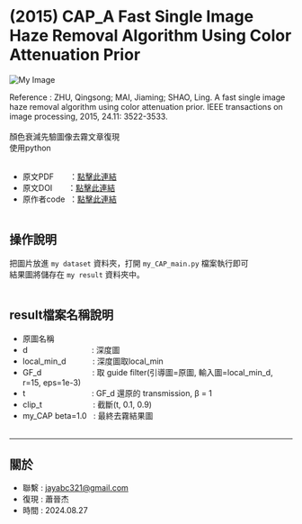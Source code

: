 # (2015) CAP_A Fast Single Image Haze Removal Algorithm Using Color Attenuation Prior
![My Image](https://github.com/user-attachments/assets/8383ff97-e215-44ee-997b-36f740f1fb52)



Reference : ZHU, Qingsong; MAI, Jiaming; SHAO, Ling. A fast single image haze removal algorithm using color attenuation prior. IEEE transactions on image processing, 2015, 24.11: 3522-3533.<br><br>
顏色衰減先驗圖像去霧文章復現<br>
使用python<br><br>
- 原文PDF &nbsp;&nbsp;&nbsp;&nbsp;&nbsp;&nbsp;：[點擊此連結](https://ieeexplore.ieee.org/stamp/stamp.jsp?arnumber=7128396)
- 原文DOI &nbsp;&nbsp;&nbsp;&nbsp;&nbsp;&nbsp;：[點擊此連結](https://doi.org/10.1109/TIP.2015.2446191)
- 原作者code &nbsp;：[點擊此連結](https://github.com/JiamingMai/Color-Attenuation-Prior-Dehazing)<br><br>


操作說明 
---
把圖片放進 `my dataset` 資料夾，打開 `my_CAP_main.py` 檔案執行即可<br>
結果圖將儲存在 `my result` 資料夾中。<br><br>


result檔案名稱說明
---
- 原圖名稱
- d &nbsp;&nbsp;&nbsp;&nbsp;&nbsp;&nbsp;&nbsp;&nbsp;&nbsp;&nbsp;&nbsp;&nbsp;&nbsp;&nbsp;&nbsp;&nbsp;&nbsp;&nbsp;&nbsp;&nbsp;&nbsp;&nbsp;&nbsp;&nbsp;&nbsp;&nbsp;&nbsp; : 深度圖
- local_min_d &nbsp;&nbsp;&nbsp;&nbsp;&nbsp;&nbsp;&nbsp;&nbsp;&nbsp;&nbsp; : 深度圖取local_min
- GF_d &nbsp;&nbsp;&nbsp;&nbsp;&nbsp;&nbsp;&nbsp;&nbsp;&nbsp;&nbsp;&nbsp;&nbsp;&nbsp;&nbsp;&nbsp;&nbsp;&nbsp;&nbsp;&nbsp;&nbsp;&nbsp; : 取 guide filter(引導圖=原圖, 輸入圖=local_min_d, r=15, eps=1e-3)
- t &nbsp;&nbsp;&nbsp;&nbsp;&nbsp;&nbsp;&nbsp;&nbsp;&nbsp;&nbsp;&nbsp;&nbsp;&nbsp;&nbsp;&nbsp;&nbsp;&nbsp;&nbsp;&nbsp;&nbsp;&nbsp;&nbsp;&nbsp;&nbsp;&nbsp;&nbsp;&nbsp;&nbsp; : GF_d 還原的 transmission, &beta; = 1
- clip_t &nbsp;&nbsp;&nbsp;&nbsp;&nbsp;&nbsp;&nbsp;&nbsp;&nbsp;&nbsp;&nbsp;&nbsp;&nbsp;&nbsp;&nbsp;&nbsp;&nbsp;&nbsp;&nbsp;&nbsp;&nbsp; : 截斷(t, 0.1, 0.9)
- my_CAP beta=1.0 &nbsp; : 最終去霧結果圖<br><br>

---
關於
---

- 聯繫 : jayabc321@gmail.com
- 復現 : 蕭晉杰
- 時間 : 2024.08.27
